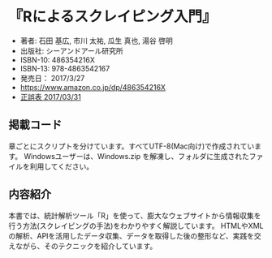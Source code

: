 #  『Rによるスクレイピング入門』


- 著者: 石田 基広, 市川 太祐, 瓜生 真也, 湯谷 啓明 
- 出版社: シーアンドアール研究所
- ISBN-10: 486354216X
- ISBN-13: 978-4863542167
- 発売日： 2017/3/27
- https://www.amazon.co.jp/dp/486354216X
- [正誤表 2017/03/31](https://github.com/IshidaMotohiro/WebScraping/wiki/%E6%AD%A3%E8%AA%A4%E8%A1%A8) 
## 掲載コード

章ごとにスクリプトを分けています。すべてUTF-8(Mac向け)で作成されています。
Windowsユーザーは、Windows.zip を解凍し、フォルダに生成されたファイルを利用してください。


## 内容紹介

本書では、統計解析ツール「R」を使って、膨大なウェブサイトから情報収集を行う方法(スクレイピングの手法)をわかりやすく解説しています。
HTMLやXMLの解析、APIを活用したデータ収集、データを取得した後の整形など、実践を交えながら、そのテクニックを紹介しています。 



